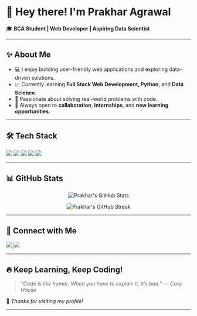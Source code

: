 #           👋 Hey there! I'm Prakhar Agrawal

🎓 **BCA Student | Web Developer | Aspiring Data Scientist**

---

## ✨ About Me

- 💻 I enjoy building user-friendly web applications and exploring data-driven solutions.
- 📈 Currently learning **Full Stack Web Development, Python**, and **Data Science**.
- 🎯 Passionate about solving real-world problems with code.
- 🌟 Always open to **collaboration**, **internships**, and **new learning opportunities**.

---

## 🛠️ Tech Stack

<p>
  <img src="https://img.shields.io/badge/HTML5-E34F26?style=for-the-badge&logo=html5&logoColor=white"/>
  <img src="https://img.shields.io/badge/CSS3-1572B6?style=for-the-badge&logo=css3&logoColor=white"/>
  <img src="https://img.shields.io/badge/JavaScript-F7DF1E?style=for-the-badge&logo=javascript&logoColor=black"/>
  <img src="https://img.shields.io/badge/Python-3776AB?style=for-the-badge&logo=python&logoColor=white"/>
  <img src="https://img.shields.io/badge/MySQL-4479A1?style=for-the-badge&logo=mysql&logoColor=white"/>
</p>

---

## 📊 GitHub Stats

<p align="center">
  <img src="https://github-readme-stats.vercel.app/api?username=PrakharAgrawal123&show_icons=true&theme=radical" alt="Prakhar's GitHub Stats" />
</p>

<p align="center">
  <img src="https://github-readme-streak-stats.herokuapp.com?user=PrakharAgrawal123&theme=radical" alt="Prakhar's GitHub Streak" />
</p>

---



## 🤝 Connect with Me

<p>
  <a href="mailto:agrawalprakhar931@gmail.com">
    <img src="https://img.shields.io/badge/Gmail-D14836?style=for-the-badge&logo=gmail&logoColor=white"/>
  </a>
  <a href="https://www.linkedin.com/in/prakhar-agrawal-85a9b2328">
    <img src="https://img.shields.io/badge/LinkedIn-0077B5?style=for-the-badge&logo=linkedin&logoColor=white"/>
  </a>
</p>

---

## 🔥 Keep Learning, Keep Coding!

> *“Code is like humor. When you have to explain it, it’s bad.” — Cory House*

🌟 *Thanks for visiting my profile!*

---
